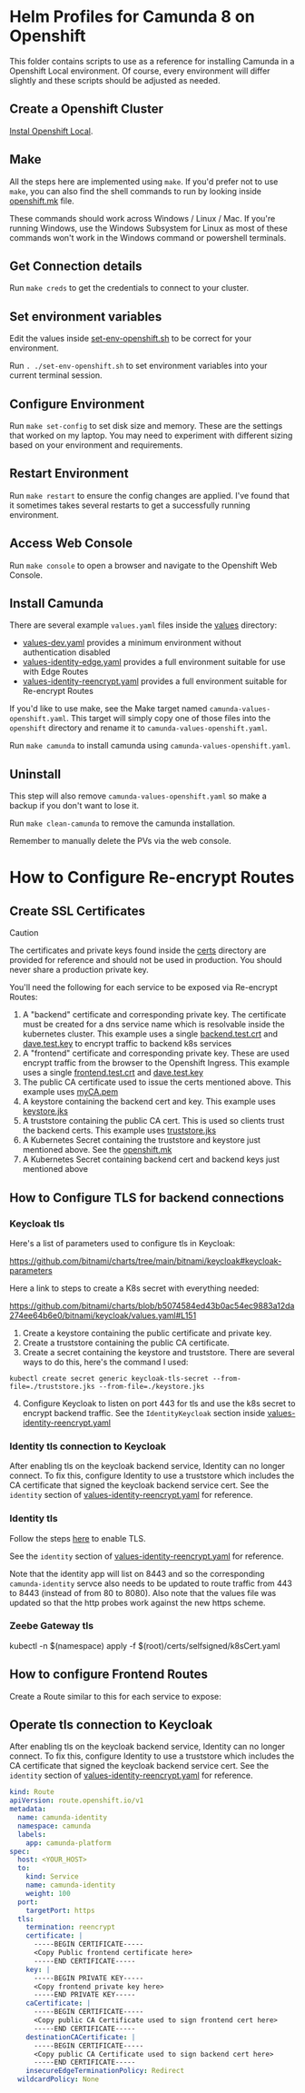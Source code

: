 # Helm Profiles for Camunda 8 on Openshift

This folder contains scripts to use as a reference for installing Camunda in a Openshift Local environment. Of course, every 
environment will differ slightly and these scripts should be adjusted as needed. 

## Create a Openshift Cluster

[Instal Openshift Local](https://developers.redhat.com/products/openshift-local/overview). 

## Make

All the steps here are implemented using `make`. If you'd prefer not to use `make`, you can also find the shell commands
to run by looking inside [openshift.mk](openshift.mk) file.

These commands should work across Windows / Linux / Mac. If you're running Windows, use the Windows Subsystem for Linux as 
most of these commands won't work in the Windows command or powershell terminals. 

## Get Connection details

Run `make creds` to get the credentials to connect to your cluster. 

## Set environment variables 

Edit the values inside [set-env-openshift.sh](set-env-openshift.sh) to be correct for your environment.

Run `. ./set-env-openshift.sh` to set environment variables into your current terminal session. 

## Configure Environment

Run `make set-config` to set disk size and memory. These are the settings that worked on my laptop. You may need to experiment with different sizing based on your environment and requirements. 

## Restart Environment

Run `make restart` to ensure the config changes are applied. I've found that it sometimes takes several restarts to get a successfully running environment. 

## Access Web Console

Run `make console` to open a browser and navigate to the Openshift Web Console. 

## Install Camunda

There are several example `values.yaml` files inside the [values](values) directory: 

- [values-dev.yaml](values/values-dev.yaml) provides a minimum environment without authentication disabled
- [values-identity-edge.yaml](values/values-identity-edge.yaml) provides a full environment suitable for use with Edge Routes
- [values-identity-reencrypt.yaml](values/values-identity-reencrypt.yaml) provides a full environment suitable for Re-encrypt Routes

If you'd like to use make, see the Make target named `camunda-values-openshift.yaml`. This target will simply copy one of those files into 
the `openshift` directory and rename it to `camunda-values-openshift.yaml`.

Run `make camunda` to install camunda using `camunda-values-openshift.yaml`. 

## Uninstall

This step will also remove `camunda-values-openshift.yaml` so make a backup if you don't want to lose it. 

Run `make clean-camunda` to remove the camunda installation. 

Remember to manually delete the PVs via the web console. 

# How to Configure Re-encrypt Routes

## Create SSL Certificates

> [!CAUTION]
> The certificates and private keys found inside the [certs](certs) directory are provided for reference and should not be used in production. You should never share a production private key.

You'll need the following for each service to be exposed via Re-encrypt Routes: 

1. A "backend" certificate and corresponding private key. The certificate must be created for a dns service name which is resolvable inside the kubernetes cluster. This example uses a single [backend.test.crt](certs/backend.test.crt) and [dave.test.key](certs/dave.test.key) to encrypt traffic to backend k8s services
2. A "frontend" certificate and corresponding private key. These are used encrypt traffic from the browser to the Openshift Ingress. This example uses a single [frontend.test.crt](certs/frontend.test.crt) and [dave.test.key](certs/dave.test.key)
3. The public CA certificate used to issue the certs mentioned above. This example uses [myCA.pem](certs/myCA.pem)
4. A keystore containing the backend cert and key. This example uses [keystore.jks](certs/keystore.jks)
5. A truststore containing the public CA cert. This is used so clients trust the backend certs. This example uses [truststore.jks](certs/truststore.jks)
6. A Kubernetes Secret containing the truststore and keystore just mentioned above. See the  [openshift.mk](openshift.mk)
7. A Kubernetes Secret containing backend cert and backend keys just mentioned above

## How to Configure TLS for backend connections

###  Keycloak tls
Here's a list of parameters used to configure tls in Keycloak: 

https://github.com/bitnami/charts/tree/main/bitnami/keycloak#keycloak-parameters

Here a link to steps to create a K8s secret with everything needed:

https://github.com/bitnami/charts/blob/b5074584ed43b0ac54ec9883a12da274ee64b6e0/bitnami/keycloak/values.yaml#L151

1. Create a keystore containing the public certificate and private key. 
2. Create a truststore containing the public CA certificate.
3. Create a secret containing the keystore and truststore. There are several ways to do this, here's the command I used:   

```shell
kubectl create secret generic keycloak-tls-secret --from-file=./truststore.jks --from-file=./keystore.jks
```

4. Configure Keycloak to listen on port 443 for tls and use the k8s secret to encrypt backend traffic. See the `IdentityKeycloak` section inside [values-identity-reencrypt.yaml](values/values-identity-reencrypt.yaml)

### Identity tls connection to Keycloak
After enabling tls on the keycloak backend service, Identity can no longer connect. To fix this, configure Identity to use a truststore which includes the CA certificate that signed the keycloak backend service cert. See the `identity` section of [values-identity-reencrypt.yaml](values/values-identity-reencrypt.yaml) for reference. 

### Identity tls

Follow the steps [here](https://docs.camunda.io/docs/self-managed/identity/user-guide/configuration/making-identity-production-ready/#enabling-tls) to enable TLS. 

See the `identity` section of [values-identity-reencrypt.yaml](values/values-identity-reencrypt.yaml) for reference. 

Note that the identity app will list on 8443 and so the corresponding `camunda-identity` servce also needs to be updated to route traffic from 443 to 8443 (instead of from 80 to 8080). Also note that the values file was updated so that the http probes work against the new https scheme.

### Zeebe Gateway tls

kubectl -n $(namespace) apply -f $(root)/certs/selfsigned/k8sCert.yaml

## How to configure Frontend Routes

Create a Route similar to this for each service to expose: 

## Operate tls connection to Keycloak

After enabling tls on the keycloak backend service, Identity can no longer connect. To fix this, configure Identity to use a truststore which includes the CA certificate that signed the keycloak backend service cert. See the `identity` section of [values-identity-reencrypt.yaml](values/values-identity-reencrypt.yaml) for reference.

```yaml
kind: Route
apiVersion: route.openshift.io/v1
metadata:
  name: camunda-identity
  namespace: camunda
  labels:
    app: camunda-platform
spec:
  host: <YOUR_HOST>
  to:
    kind: Service
    name: camunda-identity
    weight: 100
  port:
    targetPort: https
  tls:
    termination: reencrypt
    certificate: |
      -----BEGIN CERTIFICATE-----
      <Copy Public frontend certificate here>
      -----END CERTIFICATE-----
    key: |
      -----BEGIN PRIVATE KEY-----
      <Copy frontend private key here>
      -----END PRIVATE KEY-----
    caCertificate: |
      -----BEGIN CERTIFICATE-----
      <Copy public CA Certificate used to sign frontend cert here>  
      -----END CERTIFICATE-----
    destinationCACertificate: |
      -----BEGIN CERTIFICATE-----
      <Copy public CA Certificate used to sign backend cert here> 
      -----END CERTIFICATE-----
    insecureEdgeTerminationPolicy: Redirect
  wildcardPolicy: None
```
